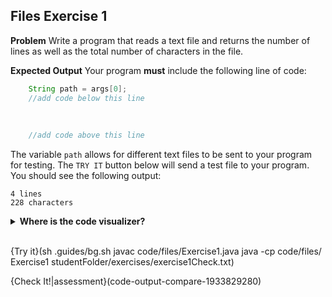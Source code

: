 ## Files Exercise 1

**Problem**
Write a program that reads a text file and returns the number of lines as well as the total number of characters in the file.

**Expected Output**
Your program **must** include the following line of code:

```java
    String path = args[0];
    //add code below this line
    
    
    
    //add code above this line
```
The variable `path` allows for different text files to be sent to your program for testing. The `TRY IT` button below will send a test file to your program. You should see the following output:

```text
4 lines
228 characters
```

<details>
  <summary><strong>Where is the code visualizer?</strong></summary>
  Unfortunately, the code visualizer does not work with external files, so it cannot be used for this problem.
</details><br>

{Try it}(sh .guides/bg.sh javac code/files/Exercise1.java java -cp code/files/ Exercise1 studentFolder/exercises/exercise1Check.txt)

{Check It!|assessment}(code-output-compare-1933829280)


